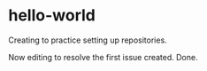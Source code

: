 hello-world
===========

Creating to practice setting up repositories.

Now editing to resolve the first issue created. Done.
